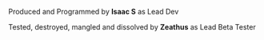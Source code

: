 Produced and Programmed by **Isaac S** as Lead Dev

Tested, destroyed, mangled and dissolved by **Zeathus** as Lead Beta Tester
